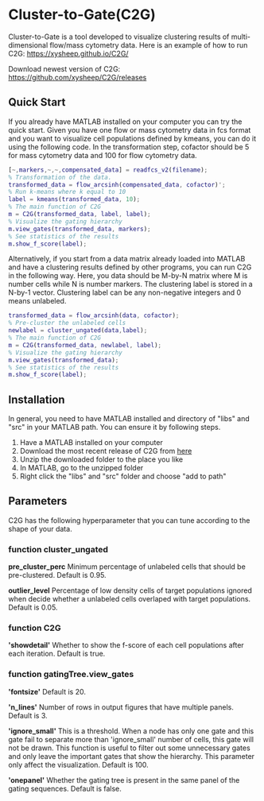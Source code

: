 # Cluster-to-Gate(C2G)
Cluster-to-Gate is a tool developed to visualize clustering results of multi-dimensional flow/mass cytometry data. 
Here is an example of how to run C2G: https://xysheep.github.io/C2G/

Download newest version of C2G: https://github.com/xysheep/C2G/releases

## Quick Start
If you already have MATLAB installed on your computer you can try the quick start. Given you have one flow or mass cytometry data in fcs format and you want to visualize cell populations defined by kmeans, you can do it using the following code. In the transformation step, cofactor should be 5 for mass cytometry data and 100 for flow cytometry data.
```MATLAB
[~,markers,~,~,compensated_data] = readfcs_v2(filename);
% Transformation of the data. 
transformed_data = flow_arcsinh(compensated_data, cofactor)';
% Run k-means where k equal to 10
label = kmeans(transformed_data, 10);
% The main function of C2G
m = C2G(transformed_data, label, label);
% Visualize the gating hierarchy
m.view_gates(transformed_data, markers);
% See statistics of the results
m.show_f_score(label);
```
Alternatively, if you start from a data matrix already loaded into MATLAB and have a clustering results defined by other programs, you can run C2G in the following way. Here, you data should be M-by-N matrix where M is number cells while N is number markers. The clustering label is stored in a N-by-1 vector. Clustering label can be any non-negative integers and 0 means unlabeled.  
```MATLAB
transformed_data = flow_arcsinh(data, cofactor);
% Pre-cluster the unlabeled cells
newlabel = cluster_ungated(data,label);
% The main function of C2G
m = C2G(transformed_data, newlabel, label);
% Visualize the gating hierarchy
m.view_gates(transformed_data);
% See statistics of the results
m.show_f_score(label);
```
## Installation
In general, you need to have MATLAB installed and directory of "libs" and "src" in your MATLAB path. You can ensure it by following steps. 
1. Have a MATLAB installed on your computer
2. Download the most recent release of C2G from [here](https://github.com/xysheep/C2G/releases)
3. Unzip the downloaded folder to the place you like
4. In MATLAB, go to the unzipped folder
5. Right click the "libs" and "src" folder and choose "add to path"
## Parameters
C2G has the following hyperparameter that you can tune according to the shape of your data. 
### function cluster_ungated
**pre_cluster_perc** Minimum percentage of unlabeled cells that should be pre-clustered. Default is 0.95. 

**outlier_level** Percentage of low density cells of target populations ignored when decide whether a unlabeled cells overlaped with target populations. Default is 0.05. 
### function C2G
**'showdetail'** Whether to show the f-score of each cell populations after each iteration. Default is true. 
### function gatingTree.view_gates
**'fontsize'** Default is 20. 

**'n_lines'** Number of rows in output figures that have multiple panels. Default is 3. 

**'ignore_small'** This is a threshold. When a node has only one gate and this gate fail to separate more than 'ignore_small' number of cells, this gate will not be drawn.  This function is useful to filter out some unnecessary gates and only leave the important gates that show the hierarchy. This parameter only affect the visualization. Default is 100. 

**'onepanel'** Whether the gating tree is present in the same panel of the gating sequences. Default is false. 
